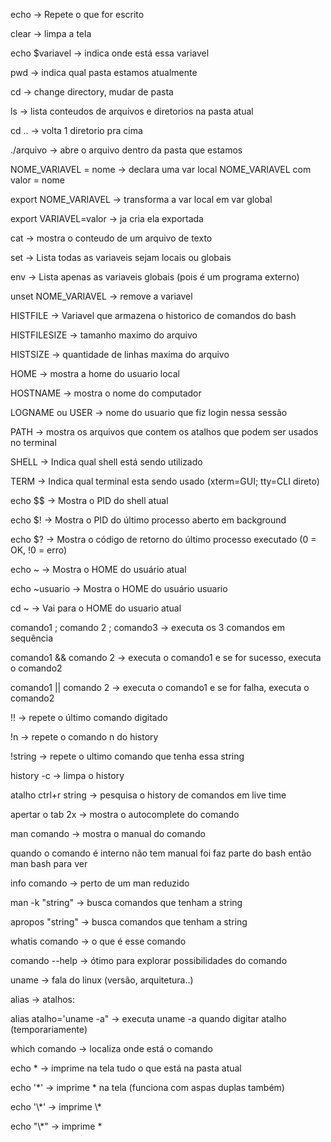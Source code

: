 echo -> Repete o que for escrito

clear -> limpa a tela

echo $variavel -> indica onde está essa variavel

pwd -> indica qual pasta estamos atualmente

cd -> change directory, mudar de pasta

ls -> lista conteudos de arquivos e diretorios na pasta atual

cd .. -> volta 1 diretorio pra cima

./arquivo -> abre o arquivo dentro da pasta que estamos

NOME_VARIAVEL = nome -> declara uma var local NOME_VARIAVEL com valor = nome

export NOME_VARIAVEL -> transforma a var local em var global

export VARIAVEL=valor -> ja cria ela exportada

cat -> mostra o conteudo de um arquivo de texto

set -> Lista todas as variaveis sejam locais ou globais

env -> Lista apenas as variaveis globais (pois é um programa externo)

unset NOME_VARIAVEL -> remove a variavel

HISTFILE -> Variavel que armazena o historico de comandos do bash

HISTFILESIZE -> tamanho maximo do arquivo

HISTSIZE -> quantidade de linhas maxima do arquivo

HOME -> mostra a home do usuario local

HOSTNAME -> mostra o nome do computador

LOGNAME ou USER -> nome do usuario que fiz login nessa sessão

PATH -> mostra os arquivos que contem os atalhos que podem ser usados no terminal

SHELL -> Indica qual shell está sendo utilizado

TERM -> Indica qual terminal esta sendo usado (xterm=GUI; tty=CLI direto)

echo $$ -> Mostra o PID do shell atual

echo $! -> Mostra o PID do último processo aberto em background

echo $? -> Mostra o código de retorno do último processo executado (0 = OK, !0 = erro)

echo ~ -> Mostra o HOME do usuário atual

echo ~usuario -> Mostra o HOME do usuário usuario

cd ~ -> Vai para o HOME do usuario atual

comando1 ; comando 2 ; comando3 -> executa os 3 comandos em sequência

comando1 && comando 2 -> executa o comando1 e se for sucesso, executa o comando2

comando1 || comando 2 -> executa o comando1 e se for falha, executa o comando2

!! -> repete o último comando digitado

!n -> repete o comando n do history

!string -> repete o ultimo comando que tenha essa string

history -c -> limpa o history

atalho ctrl+r string -> pesquisa o history de comandos em live time

apertar o tab 2x -> mostra o autocomplete do comando

man comando -> mostra o manual do comando

quando o comando é interno não tem manual foi faz parte do bash então man bash para ver

info comando -> perto de um man reduzido

man -k "string" -> busca comandos que tenham a string

apropos "string" -> busca comandos que tenham a string

whatis comando -> o que é esse comando

comando --help -> ótimo para explorar possibilidades do comando

uname -> fala do linux (versão, arquitetura..)

alias -> atalhos:

alias atalho='uname -a" -> executa uname -a quando digitar atalho (temporariamente)

which comando -> localiza onde está o comando

echo \* -> imprime na tela tudo o que está na pasta atual

echo '\*' -> imprime \* na tela (funciona com aspas duplas também)

echo '\\\*' -> imprime \\\*

echo "\\\*" -> imprime \*
